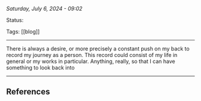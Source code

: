 
*Saturday, July 6, 2024 - 09:02*

Status:

Tags: [[blog]]

---

There is always a desire, or more precisely a constant push on my back to record my journey as a person. This record could consist of my life in general or my works in particular. Anything, really, so that I can have something to look back into 

---
## References
